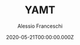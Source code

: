 ---
title: YAMT
github: https://github.com/PandaSekh/Jekyll-YAMT
demo: https://yamt.netlify.app/
author: Alessio Franceschi
date: 2020-05-21T00:00:00.000Z
ssg:
  - Jekyll
cms:
  - Markdown
description: YAMT is a minimal Jekyll theme focused on simplicity and ease-of-use.
draft: true
publish_date: '2020-05-12T19:18:18Z'
update_date: '2021-02-27T12:36:58Z'
github_star: 71
github_fork: 78
---